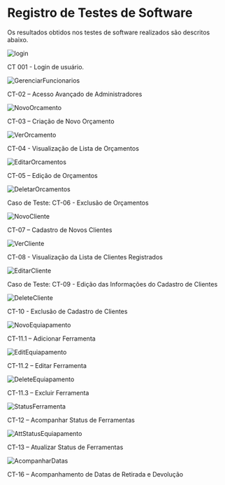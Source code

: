 # Registro de Testes de Software
Os resultados obtidos nos testes de software realizados são descritos abaixo.
 
![login](https://github.com/ICEI-PUC-Minas-PMV-ADS/pmv-ads-2023-2-e2-proj-int-t2-alugueltch-ferramentas/assets/126488218/ceee9294-6d50-46d8-8249-b81b6a3f4682)
<p>CT 001 -  Login de usuário.</p>

![GerenciarFuncionarios](https://github.com/ICEI-PUC-Minas-PMV-ADS/pmv-ads-2023-2-e2-proj-int-t2-alugueltch-ferramentas/assets/126488218/fd28919f-6bf2-4b07-b11c-257e23adc526)
<p> CT-02 – Acesso Avançado de Administradores </p>

![NovoOrcamento](https://github.com/ICEI-PUC-Minas-PMV-ADS/pmv-ads-2023-2-e2-proj-int-t2-alugueltch-ferramentas/assets/126488218/4372c3b2-5cc9-4a79-8b60-7810459a0c05)
<p>CT-03 – Criação de Novo Orçamento </p>

![VerOrcamento](https://github.com/ICEI-PUC-Minas-PMV-ADS/pmv-ads-2023-2-e2-proj-int-t2-alugueltch-ferramentas/assets/126488218/d04a6040-e40f-4554-a956-f90967e87ae8)
<p> CT-04 - Visualização de Lista de Orçamentos </p>

![EditarOrcamentos](https://github.com/ICEI-PUC-Minas-PMV-ADS/pmv-ads-2023-2-e2-proj-int-t2-alugueltch-ferramentas/assets/126488218/c233bf49-faed-40a1-adbd-f1aeba426db5)
<p> CT-05 – Edição de Orçamentos </p>

![DeletarOrcamentos](https://github.com/ICEI-PUC-Minas-PMV-ADS/pmv-ads-2023-2-e2-proj-int-t2-alugueltch-ferramentas/assets/126488218/cd73340a-e4b0-42ea-958c-ffa7a1b79284)
<p> Caso de Teste: CT-06 - Exclusão de Orçamentos </p>

![NovoCliente](https://github.com/ICEI-PUC-Minas-PMV-ADS/pmv-ads-2023-2-e2-proj-int-t2-alugueltch-ferramentas/assets/126488218/71d03344-1b1c-40fe-a9a4-6b256b43345b)
<p>CT-07 – Cadastro de Novos Clientes</p>

![VerCliente](https://github.com/ICEI-PUC-Minas-PMV-ADS/pmv-ads-2023-2-e2-proj-int-t2-alugueltch-ferramentas/assets/126488218/1410a847-6e69-4e75-80b3-1f289dd15128)
<p>CT-08 - Visualização da Lista de Clientes Registrados </p>

![EditarCliente](https://github.com/ICEI-PUC-Minas-PMV-ADS/pmv-ads-2023-2-e2-proj-int-t2-alugueltch-ferramentas/assets/126488218/afe8ca7a-f221-4a54-b02f-fae3ed0add55)
<p> Caso de Teste: CT-09 - Edição das Informações do Cadastro de Clientes</p>

![DeleteCliente](https://github.com/ICEI-PUC-Minas-PMV-ADS/pmv-ads-2023-2-e2-proj-int-t2-alugueltch-ferramentas/assets/126488218/04f39dfd-ab5c-4e4f-b2cb-da521a7bea1d)
<p> CT-10 - Exclusão de Cadastro de Clientes</p>

![NovoEquiapamento](https://github.com/ICEI-PUC-Minas-PMV-ADS/pmv-ads-2023-2-e2-proj-int-t2-alugueltch-ferramentas/assets/126488218/0f90a9d1-d2da-4759-b3f6-1f8c3c3ab3db)
<p> CT-11.1 – Adicionar Ferramenta </p>

![EditEquiapamento](https://github.com/ICEI-PUC-Minas-PMV-ADS/pmv-ads-2023-2-e2-proj-int-t2-alugueltch-ferramentas/assets/126488218/44c327e0-7e42-41d0-8774-57a63e518afd)
<p> CT-11.2 – Editar Ferramenta </p>

![DeleteEquiapamento](https://github.com/ICEI-PUC-Minas-PMV-ADS/pmv-ads-2023-2-e2-proj-int-t2-alugueltch-ferramentas/assets/126488218/4f2a0faf-c654-44d3-a79d-ab8767340222)
<p>CT-11.3 – Excluir Ferramenta</p>

![StatusFerramenta](https://github.com/ICEI-PUC-Minas-PMV-ADS/pmv-ads-2023-2-e2-proj-int-t2-alugueltch-ferramentas/assets/126488218/47aa55ca-6fcc-4cf3-af51-907b92079156)
<p>CT-12 – Acompanhar Status de Ferramentas</p>


![AttStatusEquiapamento](https://github.com/ICEI-PUC-Minas-PMV-ADS/pmv-ads-2023-2-e2-proj-int-t2-alugueltch-ferramentas/assets/126488218/cdb34a1c-dece-4057-aad4-d178d6d3e734)
<p> CT-13 – Atualizar Status de Ferramentas </p>


![AcompanharDatas](https://github.com/ICEI-PUC-Minas-PMV-ADS/pmv-ads-2023-2-e2-proj-int-t2-alugueltch-ferramentas/assets/126488218/98ad560d-c495-4e39-a212-208da203c108)
<p> CT-16 – Acompanhamento de Datas de Retirada e Devolução</p>

